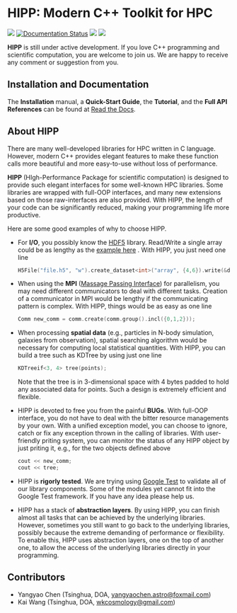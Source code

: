 HIPP: Modern C++ Toolkit for HPC
======================================================================

[![](https://img.shields.io/github/v/release/ChenYangyao/hipp?include_prereleases)](https://github.com/ChenYangyao/hipp/releases)
[![Documentation Status](https://readthedocs.org/projects/hipp/badge/?version=latest)](https://hipp.readthedocs.io/en/latest/?badge=latest)
[![](https://img.shields.io/github/last-commit/ChenYangyao/hipp)](https://github.com/ChenYangyao/hipp/commits/master)
[![](https://img.shields.io/github/license/ChenYangyao/hipp)](https://github.com/ChenYangyao/hipp/blob/master/LICENSE)

**HIPP** is still under active development. If you love C++ programming and scientific computation, you 
are welcome to join us. We are happy to receive any comment or suggestion from you.

Installation and Documentation
-------------------------------------

The **Installation** manual, a **Quick-Start Guide**, the **Tutorial**, and the **Full API References** can 
be found at [Read the Docs](<https://hipp.readthedocs.io/en/latest/>).

About HIPP 
-----------------------
There are many well-developed libraries for HPC written in C language. However, modern C++ provides
elegant features to make these function calls more beautiful and more easy-to-use without loss of 
performance. 

**HIPP** (HIgh-Performance Package for scientific computation) is designed to provide such elegant 
interfaces for some well-known HPC libraries. Some libraries
are wrapped with full-OOP interfaces, and many new extensions based on those raw-interfaces are also provided.
With HIPP, the length of your code can be significantly reduced, making your programming life more productive.

Here are some good examples of why to choose HIPP.

-   For **I/O**, you possibly know the [HDF5](https://www.hdfgroup.org/solutions/hdf5/) library. Read/Write a single array 
    could be as lengthy as the  [example here](https://raw.githubusercontent.com/HDFGroup/hdf5/develop/examples/h5_rdwt.c) .
    With HIPP, you just need one line
    ```c++
    H5File("file.h5", "w").create_dataset<int>("array", {4,6}).write(&dset_data[0][0]);
    ```
      
-   When using the **MPI** ([Massage Passing Interface](https://www.mpi-forum.org/)) for parallelism, 
    you may need different 
    communicators to deal with different tasks. Creation of a communicator in MPI would be lengthy if the 
    communicating pattern is complex. With HIPP, things would be as easy as one line
    ```c++
    Comm new_comm = comm.create(comm.group().incl({0,1,2}));
    ```

-   When processing **spatial data** (e.g., particles in N-body simulation, galaxies from observation), 
    spatial searching algorithm would be necessary for computing local statistical quantities. With 
    HIPP, you can build a tree such as KDTree by using just one line
    ```c++
    KDTreeif<3, 4> tree(points);
    ```

    Note that the tree is in 3-dimensional space with 4 bytes padded to hold any associated data for points. Such 
    a design is extremely efficient and flexible.

-   HIPP is devoted to free you from the painful **BUGs**. With full-OOP interface, you do not have to 
    deal with the bitter resource managements by your own. With a unified exception model, you can 
    choose to ignore, catch or fix any exception thrown in the calling of libraries. With user-friendly
    priting system, you can monitor the status of any HIPP object by just priting it, e.g., for the 
    two objects defined above
    ```c++
    cout << new_comm;
    cout << tree;
    ```

-   HIPP is **rigorly tested**. We are trying using [Google Test](https://github.com/google/googletest) to validate
    all of our library components. Some of the modules yet cannot fit into the Google Test framework. If you have any 
    idea please help us. 

-   HIPP has a stack of **abstraction layers**. By using HIPP, you can finish almost all tasks that can be 
    achieved by the underlying libraries. However, sometimes you still want to go back to the underlying
    libraries, possibly because the extreme demanding of performance or flexibility. To enable this, 
    HIPP uses abstraction layers, one on the top of another one, to allow the access of the underlying 
    libraries directly in your programming.

Contributors
----------------

- Yangyao Chen (Tsinghua, DOA, [yangyaochen.astro@foxmail.com](mailto:yangyaochen.astro@foxmail.com))
- Kai Wang (Tsinghua, DOA, [wkcosmology@gmail.com](mailto:wkcosmology@gmail.com))
